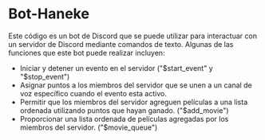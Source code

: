 # Bot-Haneke

Este código es un bot de Discord que se puede utilizar para interactuar con un servidor de Discord mediante comandos de texto. Algunas de las funciones que este bot puede realizar incluyen:

* Iniciar y detener un evento en el servidor ("$start_event" y "$stop_event")
* Asignar puntos a los miembros del servidor que se unen a un canal de voz específico cuando el evento esta activo.
* Permitir que los miembros del servidor agreguen películas a una lista ordenada utilizando puntos que hayan ganado. ("$add_movie")
* Proporcionar una lista ordenada de películas agregadas por los miembros del servidor. ("$movie_queue")
